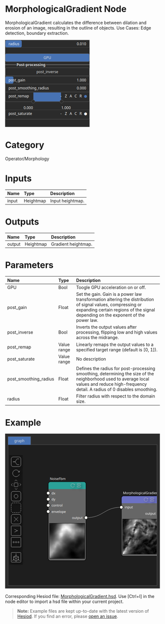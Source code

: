 
MorphologicalGradient Node
==========================


MorphologicalGradient calculates the difference between dilation and erosion of an image, resulting in the outline of objects. Use Cases: Edge detection, boundary extraction.



![img](../../images/nodes/MorphologicalGradient_settings.png)


# Category


Operator/Morphology
# Inputs

|Name|Type|Description|
| :--- | :--- | :--- |
|input|Heightmap|Input heightmap.|

# Outputs

|Name|Type|Description|
| :--- | :--- | :--- |
|output|Heightmap|Gradient heightmap.|

# Parameters

|Name|Type|Description|
| :--- | :--- | :--- |
|GPU|Bool|Toogle GPU acceleration on or off.|
|post_gain|Float|Set the gain. Gain is a power law transformation altering the distribution of signal values, compressing or expanding certain regions of the signal depending on the exponent of the power law.|
|post_inverse|Bool|Inverts the output values after processing, flipping low and high values across the midrange.|
|post_remap|Value range|Linearly remaps the output values to a specified target range (default is [0, 1]).|
|post_saturate|Value range|No description|
|post_smoothing_radius|Float|Defines the radius for post-processing smoothing, determining the size of the neighborhood used to average local values and reduce high-frequency detail. A radius of 0 disables smoothing.|
|radius|Float|Filter radius with respect to the domain size.|

# Example


![img](../../images/nodes/MorphologicalGradient_hsd_example.png)

Corresponding Hesiod file: [MorphologicalGradient.hsd](../../examples/MorphologicalGradient.hsd). Use [Ctrl+I] in the node editor to import a hsd file within your current project. 

> **Note:** Example files are kept up-to-date with the latest version of [Hesiod](https://github.com/otto-link/Hesiod).
> If you find an error, please [open an issue](https://github.com/otto-link/Hesiod/issues).

